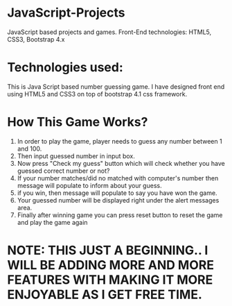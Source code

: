 # JavaScript-Projects
JavaScript based projects and games. Front-End technologies: HTML5, CSS3, Bootstrap 4.x 

# Technologies used:
This is Java Script based number guessing game. I have designed front end using HTML5 and CSS3 on top of bootstrap 4.1 css framework.

# How This Game Works?
1. In order to play the game, player needs to guess any number between 1 and 100. 
2. Then input guessed number in input box.
3. Now press "Check my guess" button which will check whether you have guessed correct number or not?
4. If your number matches/did no matched with computer's number then message will populate to inform about your guess.
5. if you win, then message will populate to say you have won the game.
6. Your guessed number will be displayed right under the alert messages area.
7. Finally after winning game you can press reset button to reset the game and play the game again

# NOTE: THIS JUST A BEGINNING.. I WILL BE ADDING MORE AND MORE FEATURES WITH MAKING IT MORE ENJOYABLE AS I GET FREE TIME.


